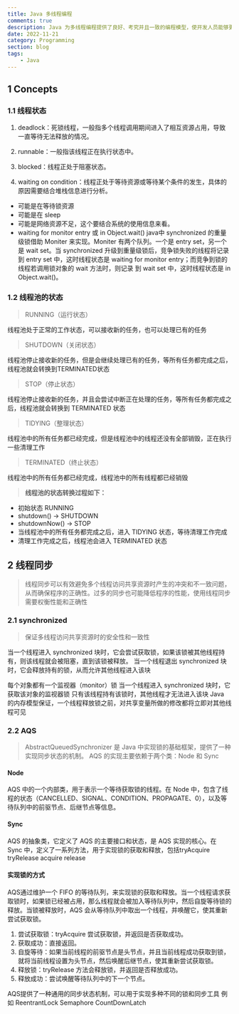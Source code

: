 ```yaml
---
title: Java 多线程编程
comments: true
description: Java 为多线程编程提供了良好、考究并且一致的编程模型，使开发人员能够更加专注于问题的解决，即为所遇到的问题建立合适的模型，而不是绞尽脑汁地考虑如何将其多线程化
date: 2022-11-21
category: Programming
section: blog
tags:
    - Java
---
```


## 1 Concepts

### 1.1 线程状态

1. deadlock：死锁线程，一般指多个线程调用期间进入了相互资源占用，导致一直等待无法释放的情况。

2. runnable：一般指该线程正在执行状态中。

3. blocked：线程正处于阻塞状态。

4. waiting on condition：线程正处于等待资源或等待某个条件的发生，具体的原因需要结合堆栈信息进行分析。

- 可能是在等待锁资源
- 可能是在 sleep
- 可能是网络资源不足，这个要结合系统的使用信息来看。
- waiting for monitor entry 或 in Object.wait()
java中 synchronized 的重量级锁借助 Moniter 来实现。Moniter 有两个队列。一个是 entry set，另一个是 wait set。当 synchronized 升级到重量级锁后，竞争锁失败的线程将记录到 entry set 中，这时线程状态是 waiting for monitor entry；而竞争到锁的线程若调用锁对象的 wait 方法时，则记录 到 wait set 中，这时线程状态是 in Object.wait()。

### 1.2 线程池的状态

> RUNNING（运行状态）

线程池处于正常的工作状态，可以接收新的任务，也可以处理已有的任务

> SHUTDOWN（关闭状态）

线程池停止接收新的任务，但是会继续处理已有的任务，等所有任务都完成之后，线程池就会转换到TERMINATED状态

> STOP（停止状态）

线程池停止接收新的任务，并且会尝试中断正在处理的任务，等所有任务都完成之后，线程池就会转换到 TERMINATED 状态

> TIDYING（整理状态）

线程池中的所有任务都已经完成，但是线程池中的线程还没有全部销毁，正在执行一些清理工作

> TERMINATED（终止状态）

线程池中的所有任务都已经完成，线程池中的所有线程都已经销毁

> **线程池的状态转换过程如下：**

- 初始状态 RUNNING
- shutdown() -> SHUTDOWN
- shutdownNow() -> STOP
- 当线程池中的所有任务都完成之后，进入 TIDYING 状态，等待清理工作完成
- 清理工作完成之后，线程池会进入 TERMINATED 状态

## 2 线程同步

> 线程同步可以有效避免多个线程访问共享资源时产生的冲突和不一致问题，从而确保程序的正确性。过多的同步也可能降低程序的性能，使用线程同步需要权衡性能和正确性

### 2.1 synchronized

> 保证多线程访问共享资源时的安全性和一致性

当一个线程进入 synchronized 块时，它会尝试获取锁，如果该锁被其他线程持有，则该线程就会被阻塞，直到该锁被释放。
当一个线程退出 synchronized 块时，它会释放持有的锁，从而允许其他线程进入该块

每个对象都有一个监视器（monitor）锁
当一个线程进入 synchronized 块时，它获取该对象的监视器锁
只有该线程持有该锁时，其他线程才无法进入该块
Java 的内存模型保证，一个线程释放锁之前，对共享变量所做的修改都将立即对其他线程可见

### 2.2 AQS

> AbstractQueuedSynchronizer 是 Java 中实现锁的基础框架，提供了一种实现同步状态的机制。
> AQS 的实现主要依赖于两个类：Node 和 Sync

####  Node

AQS 中的一个内部类，用于表示一个等待获取锁的线程。在 Node 中，包含了线程的状态（CANCELLED、SIGNAL、CONDITION、PROPAGATE、0），以及等待队列中的前驱节点、后继节点等信息。

#### Sync

AQS 的抽象类，它定义了 AQS 的主要接口和状态，是 AQS 实现的核心。在 Sync 中，定义了一系列方法，用于实现锁的获取和释放，包括tryAcquire tryRelease acquire release

#### 实现锁的方式

AQS通过维护一个 FIFO 的等待队列，来实现锁的获取和释放。当一个线程请求获取锁时，如果锁已经被占用，那么线程就会被加入等待队列中，然后自旋等待锁的释放。当锁被释放时，AQS 会从等待队列中取出一个线程，并唤醒它，使其重新尝试获取锁。

1. 尝试获取锁：tryAcquire 尝试获取锁，并返回是否获取成功。
2. 获取成功：直接返回。
3. 自旋等待：如果当前线程的前驱节点是头节点，并且当前线程成功获取到锁，就将当前线程设置为头节点，然后唤醒后继节点，使其重新尝试获取锁。
4. 释放锁：tryRelease 方法会释放锁，并返回是否释放成功。
5. 释放成功：尝试唤醒等待队列中的下一个节点。

AQS提供了一种通用的同步状态机制，可以用于实现多种不同的锁和同步工具
例如 ReentrantLock Semaphore CountDownLatch
